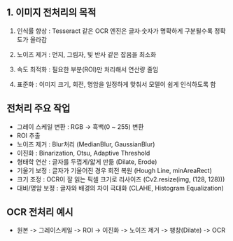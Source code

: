 <div>
  
## 1. 이미지 전처리의 목적
1. 인식률 향상 : Tesseract 같은 OCR 엔진은 글자·숫자가 명확하게 구분될수록 정확도가 올라감

2. 노이즈 제거 : 먼지, 그림자, 빛 반사 같은 잡음을 최소화

3. 속도 최적화 : 필요한 부분(ROI)만 처리해서 연산량 줄임

4. 표준화 : 이미지 크기, 회전, 명암을 일정하게 맞춰서 모델이 쉽게 인식하도록 함
  
</div>

<div>
  
## 전처리 주요 작업
- 그레이 스케일 변환 : RGB -> 흑백(0 ~ 255) 변환
- ROI 추출
- 노이즈 제거 : Blur처리 (MedianBlur, GaussianBlur)
- 이진화 : Binarization, Otsu, Adaptive Threshold
- 형태학 연산 : 글자를 두껍게/얇게 만듦 (Dilate, Erode)
- 기울기 보정 : 글자가 기울어진 경우 회전 복원 (Hough Line, minAreaRect)
- 크기 조정 : OCR이 잘 읽는 픽셀 크기로 리사이즈 (Cv2.resize(img, (128, 128)))
- 대비/명암 보정 : 글자와 배경의 차이 극대화 (CLAHE, Histogram Equalization)

</div>

<div>

## OCR 전처리 예시
- 원본 -> 그레이스케일 -> ROI -> 이진화 -> 노이즈 제거 -> 팽창(Dilate) -> OCR
  
</div>
  
